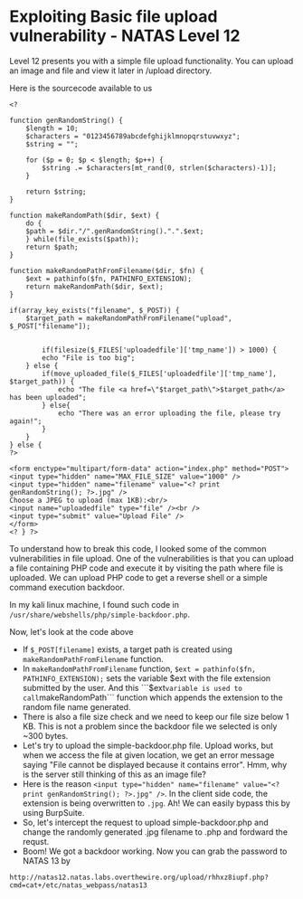 # Exploiting Basic file upload vulnerability - NATAS Level 12

Level 12 presents you with a simple file upload functionality. You can upload an image and file and view it later in /upload directory.

Here is the sourcecode available to us 

```
<? 

function genRandomString() {
    $length = 10;
    $characters = "0123456789abcdefghijklmnopqrstuvwxyz";
    $string = "";    

    for ($p = 0; $p < $length; $p++) {
        $string .= $characters[mt_rand(0, strlen($characters)-1)];
    }

    return $string;
}

function makeRandomPath($dir, $ext) {
    do {
    $path = $dir."/".genRandomString().".".$ext;
    } while(file_exists($path));
    return $path;
}

function makeRandomPathFromFilename($dir, $fn) {
    $ext = pathinfo($fn, PATHINFO_EXTENSION);
    return makeRandomPath($dir, $ext);
}

if(array_key_exists("filename", $_POST)) {
    $target_path = makeRandomPathFromFilename("upload", $_POST["filename"]);


        if(filesize($_FILES['uploadedfile']['tmp_name']) > 1000) {
        echo "File is too big";
    } else {
        if(move_uploaded_file($_FILES['uploadedfile']['tmp_name'], $target_path)) {
            echo "The file <a href=\"$target_path\">$target_path</a> has been uploaded";
        } else{
            echo "There was an error uploading the file, please try again!";
        }
    }
} else {
?>

<form enctype="multipart/form-data" action="index.php" method="POST">
<input type="hidden" name="MAX_FILE_SIZE" value="1000" />
<input type="hidden" name="filename" value="<? print genRandomString(); ?>.jpg" />
Choose a JPEG to upload (max 1KB):<br/>
<input name="uploadedfile" type="file" /><br />
<input type="submit" value="Upload File" />
</form>
<? } ?> 
```

To understand how to break this code, I looked some of the common vulnerabilities in file upload. One of the vulnerabilities is that you can upload a file containing PHP code and execute it by visiting the path where file is uploaded. We can upload PHP code to get a reverse shell or a simple command execution backdoor.

In my kali linux machine, I found such code in ```/usr/share/webshells/php/simple-backdoor.php```.

Now, let's look at the code above

* If ```$_POST[filename]``` exists, a target path is created using ```makeRandomPathFromFilename``` function.
* In ```makeRandomPathFromFilename``` function, ```$ext = pathinfo($fn, PATHINFO_EXTENSION);``` sets the variable $ext with the file extension submitted by the user. And this ```$ext``` variable is used to call ```makeRandomPath``` function which appends the extension to the random file name generated.
* There is also a file size check and we need to keep our file size below 1 KB. This is not a problem since the backdoor file we selected is only ~300 bytes.
* Let's try to upload the simple-backdoor.php file. Upload works, but when we access the file at given location, we get an error message saying "File cannot be displayed because it contains error". Hmm, why is the server still thinking of this as an image file?
* Here is the reason ```<input type="hidden" name="filename" value="<? print genRandomString(); ?>.jpg" />```. In the client side code, the extension is being overwritten to ```.jpg```. Ah! We can easily bypass this by using BurpSuite.
* So, let's intercept the request to upload simple-backdoor.php and change the randomly generated .jpg filename to .php and fordward the requst.
* Boom! We got a backdoor working. Now you can grab the password to NATAS 13 by 
```
http://natas12.natas.labs.overthewire.org/upload/rhhxz8iupf.php?cmd=cat+/etc/natas_webpass/natas13
```
